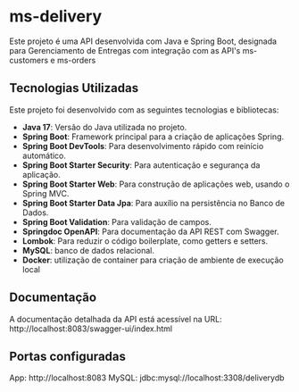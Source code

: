 # ms-delivery

Este projeto é uma API desenvolvida com Java e Spring Boot, designada para Gerenciamento de Entregas com integração com as API's ms-customers e ms-orders 

## Tecnologias Utilizadas

Este projeto foi desenvolvido com as seguintes tecnologias e bibliotecas:

- **Java 17**: Versão do Java utilizada no projeto.
- **Spring Boot**: Framework principal para a criação de aplicações Spring.
- **Spring Boot DevTools**: Para desenvolvimento rápido com reinício automático.
- **Spring Boot Starter Security**: Para autenticação e segurança da aplicação.
- **Spring Boot Starter Web**: Para construção de aplicações web, usando o Spring MVC.
- **Spring Boot Starter Data Jpa**: Para auxílio na persistência no Banco de Dados.
- **Spring Boot Validation**: Para validação de campos.
- **Springdoc OpenAPI**: Para documentação da API REST com Swagger.
- **Lombok**: Para reduzir o código boilerplate, como getters e setters.
- **MySQL**: banco de dados relacional.
- **Docker**: utilização de container para criação de ambiente de execução local

## Documentação

A documentação detalhada da API está acessível na URL:
http://localhost:8083/swagger-ui/index.html

## Portas configuradas

App: http://localhost:8083
MySQL: jdbc:mysql://localhost:3308/deliverydb
